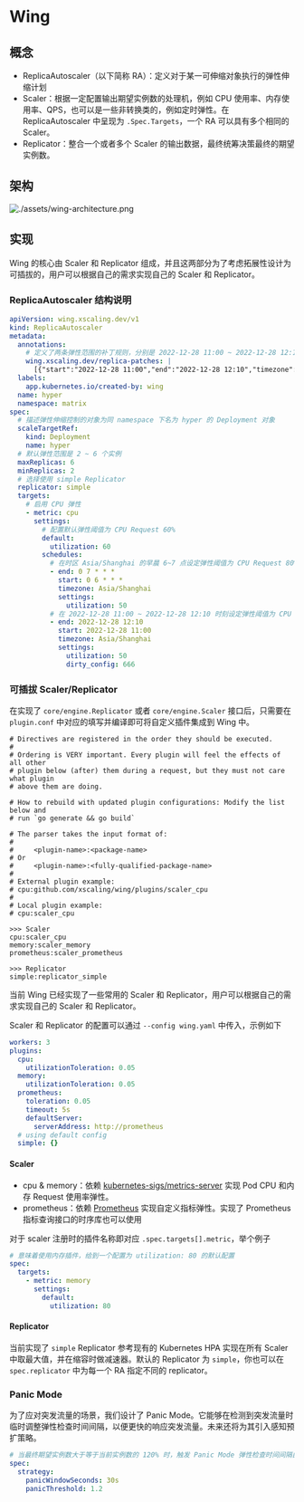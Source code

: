 # Wing

## 概念

- ReplicaAutoscaler（以下简称 RA）：定义对于某一可伸缩对象执行的弹性伸缩计划
- Scaler：根据一定配置输出期望实例数的处理机，例如 CPU 使用率、内存使用率、QPS，也可以是一些非转换类的，例如定时弹性。在 ReplicaAutoscaler 中呈现为 `.Spec.Targets`，一个 RA 可以具有多个相同的 Scaler。
- Replicator：整合一个或者多个 Scaler 的输出数据，最终统筹决策最终的期望实例数。

## 架构

![./assets/wing-architecture.png]()

## 实现

Wing 的核心由 Scaler 和 Replicator 组成，并且这两部分为了考虑拓展性设计为可插拔的，用户可以根据自己的需求实现自己的 Scaler 和 Replicator。

### ReplicaAutoscaler 结构说明

```yaml
apiVersion: wing.xscaling.dev/v1
kind: ReplicaAutoscaler
metadata:
  annotations:
    # 定义了两条弹性范围的补丁规则，分别是 2022-12-28 11:00 ~ 2022-12-28 12:10 和 1 0 * * * ~ 1 1 * * *，在上述时刻调整弹性上下限为 10 ~ 20 和 33 ~ 44 个实例
    wing.xscaling.dev/replica-patches: |
      [{"start":"2022-12-28 11:00","end":"2022-12-28 12:10","timezone":"Asia/Shanghai","minReplicas":10,"maxReplicas":20},{"start":"1 0 * * *","end":"1 1 * * *","timezone":"Asia/Shanghai","minReplicas":33,"maxReplicas":44}]
  labels:
    app.kubernetes.io/created-by: wing
  name: hyper
  namespace: matrix
spec:
  # 描述弹性伸缩控制的对象为同 namespace 下名为 hyper 的 Deployment 对象
  scaleTargetRef:
    kind: Deployment
    name: hyper
  # 默认弹性范围是 2 ~ 6 个实例
  maxReplicas: 6
  minReplicas: 2
  # 选择使用 simple Replicator
  replicator: simple
  targets:
    # 启用 CPU 弹性
    - metric: cpu
      settings:
        # 配置默认弹性阈值为 CPU Request 60%
        default:
          utilization: 60
        schedules:
          # 在时区 Asia/Shanghai 的早晨 6~7 点设定弹性阈值为 CPU Request 80%
          - end: 0 7 * * *
            start: 0 6 * * *
            timezone: Asia/Shanghai
            settings:
              utilization: 50
          # 在 2022-12-28 11:00 ~ 2022-12-28 12:10 时刻设定弹性阈值为 CPU Request 50%。并且 dirty_config 并不会生效（不在 CPU Scaler 的配置范围中）
          - end: 2022-12-28 12:10
            start: 2022-12-28 11:00
            timezone: Asia/Shanghai
            settings:
              utilization: 50
              dirty_config: 666
```

### 可插拔 Scaler/Replicator

在实现了 `core/engine.Replicator` 或者 `core/engine.Scaler` 接口后，只需要在 `plugin.conf` 中对应的填写并编译即可将自定义插件集成到 Wing 中。

```
# Directives are registered in the order they should be executed.
#
# Ordering is VERY important. Every plugin will feel the effects of all other
# plugin below (after) them during a request, but they must not care what plugin
# above them are doing.

# How to rebuild with updated plugin configurations: Modify the list below and
# run `go generate && go build`

# The parser takes the input format of:
#
#     <plugin-name>:<package-name>
# Or
#     <plugin-name>:<fully-qualified-package-name>
#
# External plugin example:
# cpu:github.com/xscaling/wing/plugins/scaler_cpu
#
# Local plugin example:
# cpu:scaler_cpu

>>> Scaler
cpu:scaler_cpu
memory:scaler_memory
prometheus:scaler_prometheus

>>> Replicator
simple:replicator_simple
```

当前 Wing 已经实现了一些常用的 Scaler 和 Replicator，用户可以根据自己的需求实现自己的 Scaler 和 Replicator。

Scaler 和 Replicator 的配置可以通过 `--config wing.yaml` 中传入，示例如下

```yaml
workers: 3
plugins:
  cpu:
    utilizationToleration: 0.05
  memory:
    utilizationToleration: 0.05
  prometheus:
    toleration: 0.05
    timeout: 5s
    defaultServer:
      serverAddress: http://prometheus
  # using default config
  simple: {}
```

#### Scaler

- cpu & memory：依赖 [kubernetes-sigs/metrics-server](https://github.com/kubernetes-sigs/metrics-server) 实现 Pod CPU 和内存 Request 使用率弹性。
- prometheus：依赖 [Prometheus](https://prometheus.io/) 实现自定义指标弹性。实现了 Prometheus 指标查询接口的时序库也可以使用

对于 scaler 注册时的插件名称即对应 `.spec.targets[].metric`，举个例子

```yaml
# 意味着使用内存插件，给到一个配置为 utilization: 80 的默认配置
spec:
  targets:
    - metric: memory
      settings:
        default:
          utilization: 80
```

#### Replicator

当前实现了 `simple` Replicator 参考现有的 Kubernetes HPA 实现在所有 Scaler 中取最大值，并在缩容时做减速器。默认的 Replicator 为 `simple`，你也可以在 `spec.replicator` 中为每一个 RA 指定不同的 replicator。

### Panic Mode

为了应对突发流量的场景，我们设计了 Panic Mode。它能够在检测到突发流量时临时调整弹性检查时间间隔，以便更快的响应突发流量。未来还将为其引入感知预扩策略。

```yaml
# 当最终期望实例数大于等于当前实例数的 120% 时，触发 Panic Mode 弹性检查时间间隔由默认 60s 缩短为 15s 并保持 30s。
spec:
  strategy:
    panicWindowSeconds: 30s
    panicThreshold: 1.2
```
